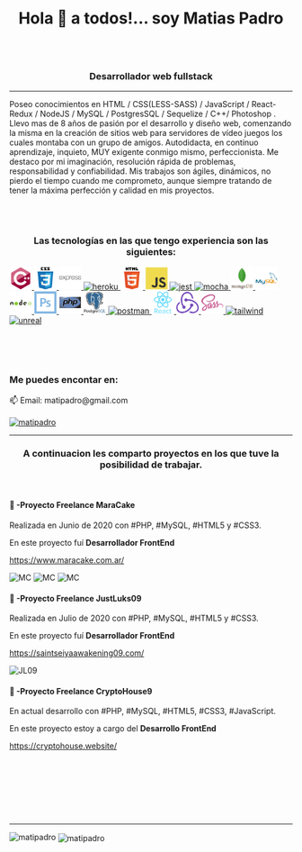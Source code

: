 <h1 align="center">Hola 👋 a todos!... soy Matias Padro</h1>
</br></br>
<h3 align="center">Desarrollador web fullstack</h3><hr>
<p align="left">
Poseo conocimientos en HTML / CSS(LESS-SASS) / JavaScript / React-Redux / NodeJS / MySQL / PostgresSQL / Sequelize / C++/ Photoshop .
Llevo mas de 8 años de pasión por el desarrollo y diseño web, comenzando la misma en la creación de sitios web para servidores de vídeo juegos los cuales montaba con un grupo de amigos.
Autodidacta, en continuo aprendizaje, inquieto, MUY exigente conmigo mismo, perfeccionista.
Me destaco por mi imaginación, resolución rápida de problemas, responsabilidad y confiabilidad. Mis trabajos son ágiles, dinámicos, no pierdo el tiempo cuando me comprometo, aunque siempre tratando de tener la máxima perfección y calidad en mis proyectos.
</p>
</br></br>
<h3 align="center">Las tecnologías en las que tengo experiencia son las siguientes:</h3>
<p align="left"> <a href="https://www.w3schools.com/cpp/" target="_blank" rel="noreferrer"> <img src="https://raw.githubusercontent.com/devicons/devicon/master/icons/cplusplus/cplusplus-original.svg" alt="cplusplus" width="40" height="40"/> </a> <a href="https://www.w3schools.com/css/" target="_blank" rel="noreferrer"> <img src="https://raw.githubusercontent.com/devicons/devicon/master/icons/css3/css3-original-wordmark.svg" alt="css3" width="40" height="40"/> </a> <a href="https://expressjs.com" target="_blank" rel="noreferrer"> <img src="https://raw.githubusercontent.com/devicons/devicon/master/icons/express/express-original-wordmark.svg" alt="express" width="40" height="40"/> </a> <a href="https://heroku.com" target="_blank" rel="noreferrer"> <img src="https://www.vectorlogo.zone/logos/heroku/heroku-icon.svg" alt="heroku" width="40" height="40"/> </a> <a href="https://www.w3.org/html/" target="_blank" rel="noreferrer"> <img src="https://raw.githubusercontent.com/devicons/devicon/master/icons/html5/html5-original-wordmark.svg" alt="html5" width="40" height="40"/> </a> <a href="https://developer.mozilla.org/en-US/docs/Web/JavaScript" target="_blank" rel="noreferrer"> <img src="https://raw.githubusercontent.com/devicons/devicon/master/icons/javascript/javascript-original.svg" alt="javascript" width="40" height="40"/> </a> <a href="https://jestjs.io" target="_blank" rel="noreferrer"> <img src="https://www.vectorlogo.zone/logos/jestjsio/jestjsio-icon.svg" alt="jest" width="40" height="40"/> </a> <a href="https://mochajs.org" target="_blank" rel="noreferrer"> <img src="https://www.vectorlogo.zone/logos/mochajs/mochajs-icon.svg" alt="mocha" width="40" height="40"/> </a> <a href="https://www.mongodb.com/" target="_blank" rel="noreferrer"> <img src="https://raw.githubusercontent.com/devicons/devicon/master/icons/mongodb/mongodb-original-wordmark.svg" alt="mongodb" width="40" height="40"/> </a> <a href="https://www.mysql.com/" target="_blank" rel="noreferrer"> <img src="https://raw.githubusercontent.com/devicons/devicon/master/icons/mysql/mysql-original-wordmark.svg" alt="mysql" width="40" height="40"/> </a> <a href="https://nodejs.org" target="_blank" rel="noreferrer"> <img src="https://raw.githubusercontent.com/devicons/devicon/master/icons/nodejs/nodejs-original-wordmark.svg" alt="nodejs" width="40" height="40"/> </a> <a href="https://www.photoshop.com/en" target="_blank" rel="noreferrer"> <img src="https://raw.githubusercontent.com/devicons/devicon/master/icons/photoshop/photoshop-line.svg" alt="photoshop" width="40" height="40"/> </a> <a href="https://www.php.net" target="_blank" rel="noreferrer"> <img src="https://raw.githubusercontent.com/devicons/devicon/master/icons/php/php-original.svg" alt="php" width="40" height="40"/> </a> <a href="https://www.postgresql.org" target="_blank" rel="noreferrer"> <img src="https://raw.githubusercontent.com/devicons/devicon/master/icons/postgresql/postgresql-original-wordmark.svg" alt="postgresql" width="40" height="40"/> </a> <a href="https://postman.com" target="_blank" rel="noreferrer"> <img src="https://www.vectorlogo.zone/logos/getpostman/getpostman-icon.svg" alt="postman" width="40" height="40"/> </a> <a href="https://reactjs.org/" target="_blank" rel="noreferrer"> <img src="https://raw.githubusercontent.com/devicons/devicon/master/icons/react/react-original-wordmark.svg" alt="react" width="40" height="40"/> </a> <a href="https://redux.js.org" target="_blank" rel="noreferrer"> <img src="https://raw.githubusercontent.com/devicons/devicon/master/icons/redux/redux-original.svg" alt="redux" width="40" height="40"/> </a> <a href="https://sass-lang.com" target="_blank" rel="noreferrer"> <img src="https://raw.githubusercontent.com/devicons/devicon/master/icons/sass/sass-original.svg" alt="sass" width="40" height="40"/> </a> <a href="https://tailwindcss.com/" target="_blank" rel="noreferrer"> <img src="https://www.vectorlogo.zone/logos/tailwindcss/tailwindcss-icon.svg" alt="tailwind" width="40" height="40"/> </a> <a href="https://unrealengine.com/" target="_blank" rel="noreferrer"> <img src="https://raw.githubusercontent.com/kenangundogan/fontisto/036b7eca71aab1bef8e6a0518f7329f13ed62f6b/icons/svg/brand/unreal-engine.svg" alt="unreal" width="40" height="40"/> </a> </p>
</br></br></br>
<h3 align="left">Me puedes encontar en:</h3>
📫 Email: matipadro@gmail.com
<p align="left">
<a href="https://linkedin.com/in/matipadro" target="blank"><img align="center" src="https://raw.githubusercontent.com/rahuldkjain/github-profile-readme-generator/master/src/images/icons/Social/linked-in-alt.svg" alt="matipadro" height="30" width="40" /></a>
</p>
<hr>
<h3 align="center">A continuacion les comparto <b>proyectos</b> en los que tuve la posibilidad de trabajar.</h3>
</br>
<h4 align="left"> 📌 -Proyecto Freelance MaraCake</h4>
<p align="left">Realizada en Junio de 2020 con #PHP, #MySQL, #HTML5 y #CSS3. 

En este proyecto fuí **Desarrollador FrontEnd**

https://www.maracake.com.ar/</p>

<img src='https://user-images.githubusercontent.com/65468357/136304431-abd81196-c8fe-47e3-8f31-1f9798172515.png' alt='MC' height='200'> <img src='https://user-images.githubusercontent.com/65468357/136304436-6f8646f7-d360-4408-aed3-c8741bd08f65.png' alt='MC' height='200'> <img src='https://user-images.githubusercontent.com/65468357/136304441-dc62c86c-931d-4e4e-99a1-484a2b11902c.png' alt='MC' height='200'>
</br>
<h4 align="left"> 📌 -Proyecto Freelance JustLuks09</h4>
<p align="left">Realizada en Julio de 2020 con #PHP, #MySQL, #HTML5 y #CSS3. 

En este proyecto fuí **Desarrollador FrontEnd**

https://saintseiyaawakening09.com/</p>

<img src='https://user-images.githubusercontent.com/65468357/136304932-5cd43327-98aa-4636-b529-723d41546c13.png' alt='JL09' height='200'>
</br>
<h4 align="left"> 📌 -Proyecto Freelance CryptoHouse9</h4>
<p align="left">En actual desarrollo con #PHP, #MySQL, #HTML5, #CSS3, #JavaScript. 

En este proyecto estoy a cargo del **Desarrollo FrontEnd**

https://cryptohouse.website/</p>

</br></br></br></br></br></br><hr>
<p><img align="left" src="https://github-readme-stats.vercel.app/api/top-langs?username=matipadro&show_icons=true&locale=en&layout=compact" alt="matipadro" /></p>

<p>&nbsp;<img align="center" src="https://github-readme-stats.vercel.app/api?username=matipadro&show_icons=true&locale=en" alt="matipadro" /></p>
